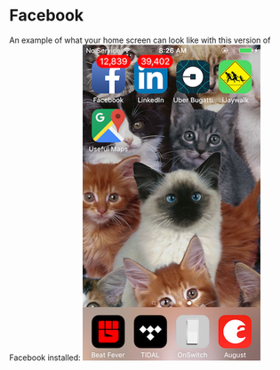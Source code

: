# Facebook

An example of what your home screen can look like with this version of Facebook installed:
![Home screen](./example.png)
